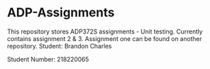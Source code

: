 # ADP-Assignments
This repository stores ADP372S assignments - Unit testing.
Currently contains assignment 2 & 3. Assignment one can be found on another repository.
Student: Brandon Charles 

Student Number: 218220065
